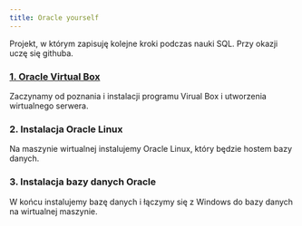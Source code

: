 ```yaml
---
title: Oracle yourself
---
```

Projekt, w którym zapisuję kolejne kroki podczas nauki SQL. Przy okazji uczę się githuba.

### [1. Oracle Virtual Box](posty/01_oracle_virtual_box.md)
Zaczynamy od poznania i instalacji programu Virual Box i utworzenia wirtualnego serwera.
### 2. Instalacja Oracle Linux
Na maszynie wirtualnej instalujemy Oracle Linux, który będzie hostem bazy danych.
### 3. Instalacja bazy danych Oracle
W końcu instalujemy bazę danych i łączymy się z Windows do bazy danych na wirtualnej maszynie.
